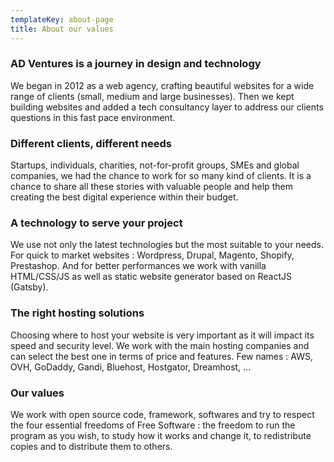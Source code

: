 ```yaml
---
templateKey: about-page
title: About our values
---
```

### AD Ventures is a journey in design and technology

We began in 2012 as a web agency, crafting beautiful websites for a wide range of clients (small, medium and large businesses). Then we kept building websites and added a tech consultancy layer to address our clients questions in this fast pace environment.

### Different clients, different needs

Startups, individuals, charities, not-for-profit groups, SMEs and global companies, we had the chance to work for so many kind of clients. It is a chance to share all these stories with valuable people and help them creating the best digital experience within their budget. 

### A technology to serve your project

We use not only the latest technologies but the most suitable to your needs. For quick to market websites : Wordpress, Drupal, Magento, Shopify, Prestashop. And for better performances we work with vanilla HTML/CSS/JS as well as static website generator based on ReactJS (Gatsby).

### The right hosting solutions

Choosing where to host your website is very important as it will impact its speed and security level. We work with the main hosting companies and can select the best one in terms of price and features. Few names : AWS, OVH, GoDaddy, Gandi, Bluehost, Hostgator, Dreamhost, ...

### Our values

We work with open source code, framework, softwares and try to respect the four essential freedoms of Free Software : the freedom to run the program as you wish, to study how it works and change it, to redistribute copies and to distribute them to others.
